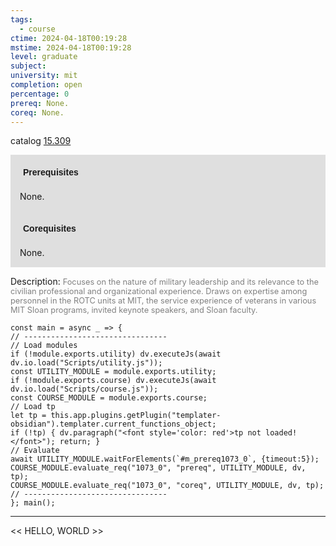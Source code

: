 ```yaml
---
tags:
  - course
ctime: 2024-04-18T00:19:28
mstime: 2024-04-18T00:19:28
level: graduate
subject: 
university: mit
completion: open
percentage: 0
prereq: None.
coreq: None.
---
```


catalog [15.309](http://student.mit.edu/catalog/m15b.html#15.309)

<span style="display: block; padding: 15px; background-color: rgb(100, 100, 100, 0.2);"><font id="m_prereq1073_0" style="display: block; font-family: Arial, sans-serif; font-weight: bold; padding: 5px">Prerequisites</font><br><span id="prereq1073_0">None.</span></span>
<span style="display: block; padding: 15px; background-color: rgb(100, 100, 100, 0.2);"><font id="m_coreq1073_0" style="display: block; font-family: Arial, sans-serif; font-weight: bold; padding: 5px">Corequisites</font><br><span id="coreq1073_0">None.</span></span>

<font style="">Description:</font>
<font style="color: grey; font-size: 0.8rem;">Focuses on the nature of military leadership and its relevance to the civilian professional and organizational experience. Draws on expertise among personnel in the ROTC units at MIT, the service experience of veterans in various MIT Sloan programs, invited keynote speakers, and Sloan faculty.</font>

```dataviewjs
const main = async _ => {
// --------------------------------
// Load modules
if (!module.exports.utility) dv.executeJs(await dv.io.load("Scripts/utility.js"));
const UTILITY_MODULE = module.exports.utility;
if (!module.exports.course) dv.executeJs(await dv.io.load("Scripts/course.js"));
const COURSE_MODULE = module.exports.course;
// Load tp
let tp = this.app.plugins.getPlugin("templater-obsidian").templater.current_functions_object;
if (!tp) { dv.paragraph("<font style='color: red'>tp not loaded!</font>"); return; }
// Evaluate
await UTILITY_MODULE.waitForElements(`#m_prereq1073_0`, {timeout:5});
COURSE_MODULE.evaluate_req("1073_0", "prereq", UTILITY_MODULE, dv, tp);
COURSE_MODULE.evaluate_req("1073_0", "coreq", UTILITY_MODULE, dv, tp);
// --------------------------------
}; main();
```

---

<< HELLO, WORLD >>
